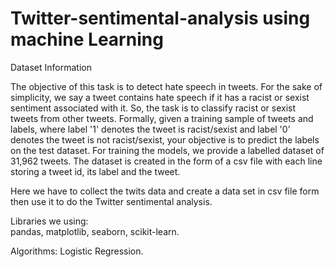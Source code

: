 # Twitter-sentimental-analysis using machine Learning
Dataset Information

The objective of this task is to detect hate speech in tweets. For the sake of simplicity, we say a tweet contains hate speech if it has a racist or sexist sentiment associated with it. So, the task is to classify racist or sexist tweets from other tweets.
Formally, given a training sample of tweets and labels, where label '1' denotes the tweet is racist/sexist and label '0' denotes the tweet is not racist/sexist, your objective is to predict the labels on the test dataset.
For training the models, we provide a labelled dataset of 31,962 tweets. The dataset is created in the form of a csv file with each line storing a tweet id, its label and the tweet.  

Here we have to collect the twits data and create a data set in csv file form then use it to do the Twitter sentimental analysis.

Libraries we using:   
pandas, 
matplotlib, 
seaborn,
scikit-learn.

Algorithms:
Logistic Regression.
